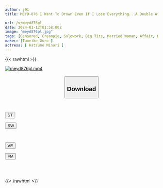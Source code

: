 ```yaml
---
author: j91
title: MEYD-876 I Want To Drown Even If I Lose Everything...A Double Affair With The Best Married Woman. Hatsune Minori

url: /v/meyd876pl
date: 2024-01-12T01:58:00Z
image: "meyd876pl.jpg"
tags: [Censored, Creampie, Solowork, Big Tits, Married Woman, Affair, Mature Woman	]
maker: [Tameike Goro-]
actress: [ Hatsune Minori ]
---
```



{{< rawhtml >}}

<div class="video" data-videoid="0paMqWgwgPsZay">
    <a href="javascript:;">
        <img src="/v/meyd876pl/meyd876pl.jpg" width="WIDTH" height="HEIGHT" alt="meyd876pl.mp4" loading="lazy">
    </a>
</div>

<script type="text/javascript" src="https://j91.asia/asset/on-demand-st.js"></script>

<br>
  <link rel="stylesheet" href="https://j91.asia/asset/bs5.css">
  
  <center>
  <button class="btn btn-primary" type="button" data-bs-toggle="collapse" data-bs-target=".multi-collapse" aria-expanded="false" aria-controls="multiCollapseExample1 multiCollapseExample2"><h2>Download</h2></button></center>
</p>
<div class="row">
  <div class="col">
    <div class="collapse multi-collapse" id="multiCollapseExample1">
      <div class="card card-body">
	      	      <br>
<div class="buttons">  
<p><a href="https://streamtape.to/v/0paMqWgwgPsZay" target="_blank"><button class="btn-hover color-3"><i class="fa fa-download"></i> ST</button></a></p>
<p><a href="https://flaswish.com/h0eqjebpvwy8" target="_blank"><button class="btn-hover color-2"><i class="fa fa-download"></i> SW</button></a></p></div>
    </div>
  </div>
</div>
  <div class="col">
    <div class="collapse multi-collapse" id="multiCollapseExample2">
      <div class="card card-body">
	      <br>
<div class="buttons">
<p><a href="javascript:;" target="_blank"><button class="btn-hover color-9"><i class="fa fa-download"></i> VE</button></a></p>
<p><a href="javascript:;" target="_blank"><button class="btn-hover color-8"><i class="fa fa-download"></i> FM</button></a></p></div>
<br><br>
      </div>
    </div>
  </div>
</div>

{{< /rawhtml >}}